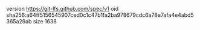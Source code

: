 version https://git-lfs.github.com/spec/v1
oid sha256:a64ff5156545907ced0c1c47b1fa2ba978679cdc6a78e7afa4e4abd5365a29ab
size 1638

